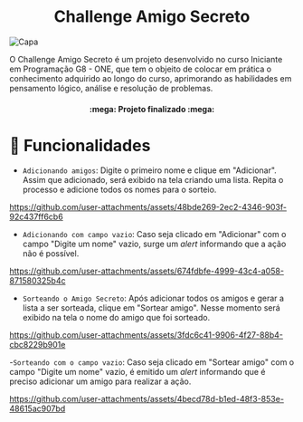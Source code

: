 <h1 align="center"> Challenge Amigo Secreto </h1>

![Capa](https://github.com/user-attachments/assets/639d8cec-4c9d-4bb2-9863-a2d073efeffe)

O Challenge Amigo Secreto é um projeto desenvolvido no curso Iniciante em Programação G8 - ONE,  que tem o objeito de colocar em prática o conhecimento adquirido ao longo do curso, aprimorando as habilidades em pensamento lógico, análise e resolução de problemas.

<h4 align="center">:mega: Projeto finalizado :mega:</h4>

# 📌 Funcionalidades

- `Adicionando amigos`: Digite o primeiro nome e clique em  "Adicionar". Assim que adicionado, será exibido na tela criando uma lista. Repita o processo e adicione todos os nomes para o sorteio.

https://github.com/user-attachments/assets/48bde269-2ec2-4346-903f-92c437ff6cb6

- `Adicionando com campo vazio`: Caso seja clicado em "Adicionar" com o campo "Digite um nome" vazio, surge um *alert* informando que a ação não é possível.

https://github.com/user-attachments/assets/674fdbfe-4999-43c4-a058-871580325b4c

- `Sorteando o Amigo Secreto`: Após adicionar todos os amigos e gerar a lista a ser sorteada, clique em "Sortear amigo". Nesse momento será exibido na tela o nome do amigo que foi sorteado.

https://github.com/user-attachments/assets/3fdc6c41-9906-4f27-88b4-cbc8229b901e

-`Sorteando com o campo vazio`: Caso seja clicado em "Sortear amigo" com o campo "Digite um nome" vazio, é emitido um *alert* informando que é preciso adicionar um amigo para realizar a ação.

https://github.com/user-attachments/assets/4becd78d-b1ed-48f3-853e-48615ac907bd
